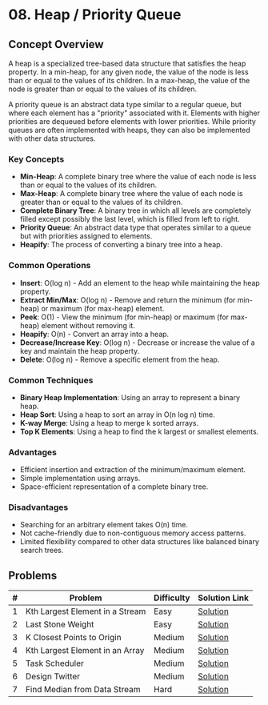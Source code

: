 # 08. Heap / Priority Queue

## Concept Overview

A heap is a specialized tree-based data structure that satisfies the heap property. In a min-heap, for any given node, the value of the node is less than or equal to the values of its children. In a max-heap, the value of the node is greater than or equal to the values of its children.

A priority queue is an abstract data type similar to a regular queue, but where each element has a "priority" associated with it. Elements with higher priorities are dequeued before elements with lower priorities. While priority queues are often implemented with heaps, they can also be implemented with other data structures.

### Key Concepts
- **Min-Heap**: A complete binary tree where the value of each node is less than or equal to the values of its children.
- **Max-Heap**: A complete binary tree where the value of each node is greater than or equal to the values of its children.
- **Complete Binary Tree**: A binary tree in which all levels are completely filled except possibly the last level, which is filled from left to right.
- **Priority Queue**: An abstract data type that operates similar to a queue but with priorities assigned to elements.
- **Heapify**: The process of converting a binary tree into a heap.

### Common Operations
- **Insert**: O(log n) - Add an element to the heap while maintaining the heap property.
- **Extract Min/Max**: O(log n) - Remove and return the minimum (for min-heap) or maximum (for max-heap) element.
- **Peek**: O(1) - View the minimum (for min-heap) or maximum (for max-heap) element without removing it.
- **Heapify**: O(n) - Convert an array into a heap.
- **Decrease/Increase Key**: O(log n) - Decrease or increase the value of a key and maintain the heap property.
- **Delete**: O(log n) - Remove a specific element from the heap.

### Common Techniques
- **Binary Heap Implementation**: Using an array to represent a binary heap.
- **Heap Sort**: Using a heap to sort an array in O(n log n) time.
- **K-way Merge**: Using a heap to merge k sorted arrays.
- **Top K Elements**: Using a heap to find the k largest or smallest elements.

### Advantages
- Efficient insertion and extraction of the minimum/maximum element.
- Simple implementation using arrays.
- Space-efficient representation of a complete binary tree.

### Disadvantages
- Searching for an arbitrary element takes O(n) time.
- Not cache-friendly due to non-contiguous memory access patterns.
- Limited flexibility compared to other data structures like balanced binary search trees.

## Problems

| # | Problem | Difficulty | Solution Link |
|---|---------|------------|---------------|
| 1 | Kth Largest Element in a Stream | Easy | [Solution](./01_Kth_Largest_Element_in_a_Stream.md) |
| 2 | Last Stone Weight | Easy | [Solution](./02_Last_Stone_Weight.md) |
| 3 | K Closest Points to Origin | Medium | [Solution](./03_K_Closest_Points_to_Origin.md) |
| 4 | Kth Largest Element in an Array | Medium | [Solution](./04_Kth_Largest_Element_in_an_Array.md) |
| 5 | Task Scheduler | Medium | [Solution](./05_Task_Scheduler.md) |
| 6 | Design Twitter | Medium | [Solution](./06_Design_Twitter.md) |
| 7 | Find Median from Data Stream | Hard | [Solution](./07_Find_Median_from_Data_Stream.md) |